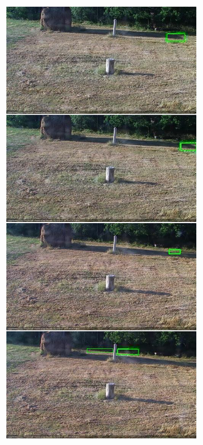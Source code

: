 ![20200807-180446-181448](in2/20200807/20200807-180446-181448_0_.jpg)
![20200807-181454-182455](in2/20200807/20200807-181454-182455_0_.jpg)
![20200807-183509-184510](in2/20200807/20200807-183509-184510_0_.jpg)
![20200807-184517-185518](in2/20200807/20200807-184517-185518_0_.jpg)
